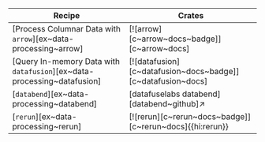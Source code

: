 | Recipe | Crates |
|--------|--------|
| [Process Columnar Data with `arrow`][ex~data-processing~arrow] | [![arrow][c~arrow~docs~badge]][c~arrow~docs] |
| [Query In-memory Data with `datafusion`][ex~data-processing~datafusion] | [![datafusion][c~datafusion~docs~badge]][c~datafusion~docs] |
| [`databend`][ex~data-processing~databend] | [datafuselabs databend][databend~github]↗ |
| [`rerun`][ex~data-processing~rerun] | [![rerun][c~rerun~docs~badge]][c~rerun~docs]{{hi:rerun}} |
